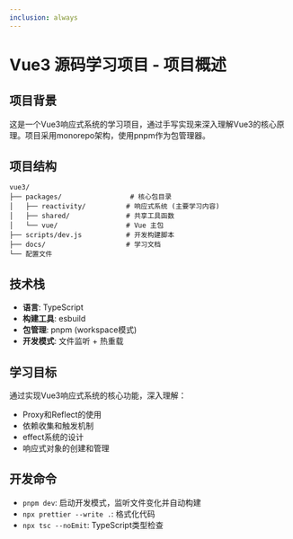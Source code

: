 ```yaml
---
inclusion: always
---
```


# Vue3 源码学习项目 - 项目概述

## 项目背景
这是一个Vue3响应式系统的学习项目，通过手写实现来深入理解Vue3的核心原理。项目采用monorepo架构，使用pnpm作为包管理器。

## 项目结构
```
vue3/
├── packages/                 # 核心包目录
│   ├── reactivity/          # 响应式系统 (主要学习内容)
│   ├── shared/              # 共享工具函数
│   └── vue/                 # Vue 主包
├── scripts/dev.js           # 开发构建脚本
├── docs/                    # 学习文档
└── 配置文件
```

## 技术栈
- **语言**: TypeScript
- **构建工具**: esbuild
- **包管理**: pnpm (workspace模式)
- **开发模式**: 文件监听 + 热重载

## 学习目标
通过实现Vue3响应式系统的核心功能，深入理解：
- Proxy和Reflect的使用
- 依赖收集和触发机制
- effect系统的设计
- 响应式对象的创建和管理

## 开发命令
- `pnpm dev`: 启动开发模式，监听文件变化并自动构建
- `npx prettier --write .`: 格式化代码
- `npx tsc --noEmit`: TypeScript类型检查